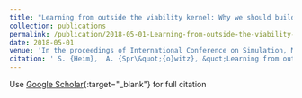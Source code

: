 ```yaml
---
title: "Learning from outside the viability kernel: Why we should build robots that can fall with grace"
collection: publications
permalink: /publication/2018-05-01-Learning-from-outside-the-viability-kernel-Why-we-should-build-robots-that-can-fall-with-grace
date: 2018-05-01
venue: 'In the proceedings of International Conference on Simulation, Modeling, and Programming for Autonomous Robots (SIMPAR)'
citation: ' S. {Heim},  A. {Spr\&quot;{o}witz}, &quot;Learning from outside the viability kernel: Why we should build robots that can fall with grace.&quot; In the proceedings of International Conference on Simulation, Modeling, and Programming for Autonomous Robots (SIMPAR), 2018.'
---
```

Use [Google Scholar](https://scholar.google.com/scholar?q=Learning+from+outside+the+viability+kernel:+Why+we+should+build+robots+that+can+fall+with+grace){:target="_blank"} for full citation